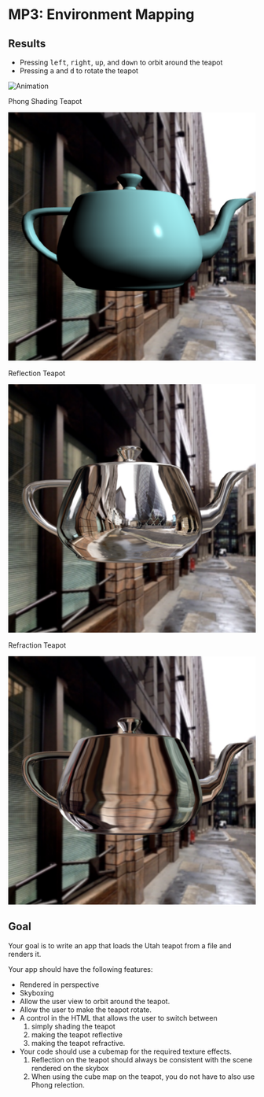 # MP3: Environment Mapping

## Results

* Pressing <kbd>left</kbd>, <kbd>right</kbd>, <kbd>up</kbd>, and <kbd>down</kbd> to orbit around the teapot
* Pressing <kbd>a</kbd> and <kbd>d</kbd> to rotate the teapot

![Animation](img/animation.gif)

Phong Shading Teapot

![Phong](img/phong.png)

Reflection Teapot

![Reflection](img/reflection.png)

Refraction Teapot

![Refraction](img/refraction.png)

## Goal

Your goal is to write an app that loads the Utah teapot from a file and renders it.

Your app should have the following features:

* Rendered in perspective
* Skyboxing
* Allow the user view to orbit around the teapot.
* Allow the user to make the teapot rotate.
* A control in the HTML that allows the user to switch between
    1. simply shading the teapot
    2. making the teapot reflective
    3. making the teapot refractive.
* Your code should use a cubemap for the required texture effects.
    1. Reflection on the teapot should always be consistent with the scene rendered on the skybox
    2. When using the cube map on the teapot, you do not have to also use Phong relection.
